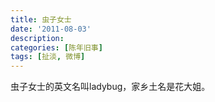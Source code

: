 ```yaml
---
title: 虫子女士
date: '2011-08-03'
description:
categories: [陈年旧事]
tags: [扯淡, 微博]
---
```


虫子女士的英文名叫ladybug，家乡土名是花大姐。
